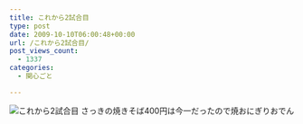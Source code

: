 ```yaml
---
title: これから2試合目
type: post
date: 2009-10-10T06:00:48+00:00
url: /これから2試合目/
post_views_count:
  - 1337
categories:
  - 関心ごと

---
```

<img src="https://i0.wp.com/jqinglong.html.xdomain.jp/bimg/2009/10/10/091010_005.jpg" alt="これから2試合目" border="0" data-recalc-dims="1" />  
さっきの焼きそば400円は今一だったので焼おにぎりおでん